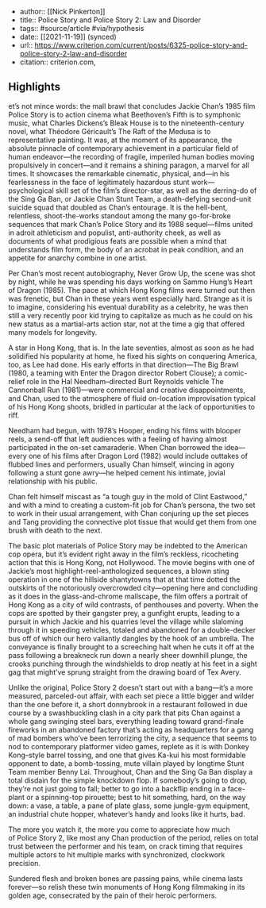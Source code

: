 ---
---
- author:: [[Nick Pinkerton]]
- title:: Police Story and Police Story 2: Law and Disorder
- tags:: #source/article #via/hypothesis
- date:: [[2021-11-19]] (synced)
- url:: https://www.criterion.com/current/posts/6325-police-story-and-police-story-2-law-and-disorder
- citation:: criterion.com,

## Highlights
et’s not mince words: the mall brawl that concludes Jackie Chan’s 1985 film Police Story is to action cinema what Beethoven’s Fifth is to symphonic music, what Charles Dickens’s Bleak House is to the nineteenth-century novel, what Théodore Géricault’s The Raft of the Medusa is to representative painting. It was, at the moment of its appearance, the absolute pinnacle of contemporary achievement in a particular field of human endeavor—the recording of fragile, imperiled human bodies moving propulsively in concert—and it remains a shining paragon, a marvel for all times. It showcases the remarkable cinematic, physical, and—in his fearlessness in the face of legitimately hazardous stunt work—psychological skill set of the film’s director-star, as well as the derring-do of the Sing Ga Ban, or Jackie Chan Stunt Team, a death-defying second-unit suicide squad that doubled as Chan’s entourage. It is the hell-bent, relentless, shoot-the-works standout among the many go-for-broke sequences that mark Chan’s Police Story and its 1988 sequel—films united in adroit athleticism and populist, anti-authority cheek, as well as documents of what prodigious feats are possible when a mind that understands film form, the body of an acrobat in peak condition, and an appetite for anarchy combine in one artist.

Per Chan’s most recent autobiography, Never Grow Up, the scene was shot by night, while he was spending his days working on Sammo Hung’s Heart of Dragon (1985). The pace at which Hong Kong films were turned out then was frenetic, but Chan in these years went especially hard. Strange as it is to imagine, considering his eventual durability as a celebrity, he was then still a very recently poor kid trying to capitalize as much as he could on his new status as a martial-arts action star, not at the time a gig that offered many models for longevity.

A star in Hong Kong, that is. In the late seventies, almost as soon as he had solidified his popularity at home, he fixed his sights on conquering America, too, as Lee had done. His early efforts in that direction—The Big Brawl (1980, a teaming with Enter the Dragon director Robert Clouse); a comic-relief role in the Hal Needham–directed Burt Reynolds vehicle The Cannonball Run (1981)—were commercial and creative disappointments, and Chan, used to the atmosphere of fluid on-location improvisation typical of his Hong Kong shoots, bridled in particular at the lack of opportunities to riff.

Needham had begun, with 1978’s Hooper, ending his films with blooper reels, a send-off that left audiences with a feeling of having almost participated in the on-set camaraderie. When Chan borrowed the idea—every one of his films after Dragon Lord (1982) would include outtakes of flubbed lines and performers, usually Chan himself, wincing in agony following a stunt gone awry—he helped cement his intimate, jovial relationship with his public.

Chan felt himself miscast as “a tough guy in the mold of Clint Eastwood,” and with a mind to creating a custom-fit job for Chan’s persona, the two set to work in their usual arrangement, with Chan conjuring up the set pieces and Tang providing the connective plot tissue that would get them from one brush with death to the next.

The basic plot materials of Police Story may be indebted to the American cop opera, but it’s evident right away in the film’s reckless, ricocheting action that this is Hong Kong, not Hollywood. The movie begins with one of Jackie’s most highlight-reel-anthologized sequences, a blown sting operation in one of the hillside shantytowns that at that time dotted the outskirts of the notoriously overcrowded city—opening here and concluding as it does in the glass-and-chrome mallscape, the film offers a portrait of Hong Kong as a city of wild contrasts, of penthouses and poverty. When the cops are spotted by their gangster prey, a gunfight erupts, leading to a pursuit in which Jackie and his quarries level the village while slaloming through it in speeding vehicles, totaled and abandoned for a double-decker bus off of which our hero valiantly dangles by the hook of an umbrella. The conveyance is finally brought to a screeching halt when he cuts it off at the pass following a breakneck run down a nearly sheer downhill plunge, the crooks punching through the windshields to drop neatly at his feet in a sight gag that might’ve sprung straight from the drawing board of Tex Avery.

Unlike the original, Police Story 2 doesn’t start out with a bang—it’s a more measured, parceled-out affair, with each set piece a little bigger and wilder than the one before it, a short donnybrook in a restaurant followed in due course by a swashbuckling clash in a city park that pits Chan against a whole gang swinging steel bars, everything leading toward grand-finale fireworks in an abandoned factory that’s acting as headquarters for a gang of mad bombers who’ve been terrorizing the city, a sequence that seems to nod to contemporary platformer video games, replete as it is with Donkey Kong–style barrel tossing, and one that gives Ka-kui his most formidable opponent to date, a bomb-tossing, mute villain played by longtime Stunt Team member Benny Lai. Throughout, Chan and the Sing Ga Ban display a total disdain for the simple knockdown flop. If somebody’s going to drop, they’re not just going to fall; better to go into a backflip ending in a face-plant or a spinning-top pirouette; best to hit something, hard, on the way down: a vase, a table, a pane of plate glass, some jungle-gym equipment, an industrial chute hopper, whatever’s handy and looks like it hurts, bad.

The more you watch it, the more you come to appreciate how much of Police Story 2, like most any Chan production of the period, relies on total trust between the performer and his team, on crack timing that requires multiple actors to hit multiple marks with synchronized, clockwork precision.

Sundered flesh and broken bones are passing pains, while cinema lasts forever—so relish these twin monuments of Hong Kong filmmaking in its golden age, consecrated by the pain of their heroic performers.

